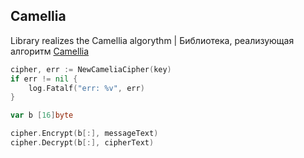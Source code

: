 ## Camellia

Library realizes the Camellia algorythm | Библиотека, реализующая алгоритм [Camellia](https://ru.wikipedia.org/wiki/Camellia)

```go
cipher, err := NewCameliaCipher(key)
if err != nil {
    log.Fatalf("err: %v", err)
}

var b [16]byte

cipher.Encrypt(b[:], messageText)
cipher.Decrypt(b[:], cipherText)
```
